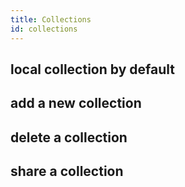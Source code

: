 ```yaml
---
title: Collections
id: collections
---
```



## local collection by default

## add a new collection

## delete a collection

## share a collection
